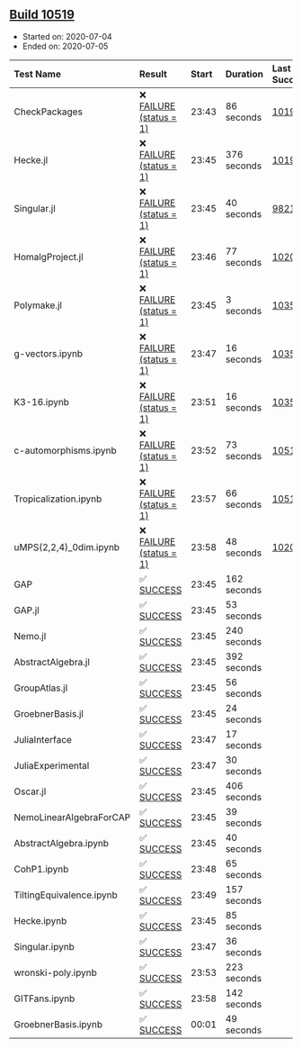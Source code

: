 ## [Build 10519](https://oscarci.mathematik.uni-kl.de/job/oscar/10519/)

* Started on: 2020-07-04
* Ended on: 2020-07-05

| Test Name    | Result | Start | Duration | Last Success | First Failure |
|:-------------|:-------|:------|:---------|:-------------|:--------------|
| CheckPackages | ❌ [FAILURE (status = 1)](https://oscarci.mathematik.uni-kl.de/job/oscar/10519/artifact/logs/build-10519/CheckPackages.log) | 23:43 | 86 seconds | [10197](https://oscarci.mathematik.uni-kl.de/job/oscar/10197/) | [10198](https://oscarci.mathematik.uni-kl.de/job/oscar/10198/) |
| Hecke.jl | ❌ [FAILURE (status = 1)](https://oscarci.mathematik.uni-kl.de/job/oscar/10519/artifact/logs/build-10519/Hecke.jl.log) | 23:45 | 376 seconds | [10197](https://oscarci.mathematik.uni-kl.de/job/oscar/10197/) | [10198](https://oscarci.mathematik.uni-kl.de/job/oscar/10198/) |
| Singular.jl | ❌ [FAILURE (status = 1)](https://oscarci.mathematik.uni-kl.de/job/oscar/10519/artifact/logs/build-10519/Singular.jl.log) | 23:45 | 40 seconds | [9821](https://oscarci.mathematik.uni-kl.de/job/oscar/9821/) | [9822](https://oscarci.mathematik.uni-kl.de/job/oscar/9822/) |
| HomalgProject.jl | ❌ [FAILURE (status = 1)](https://oscarci.mathematik.uni-kl.de/job/oscar/10519/artifact/logs/build-10519/HomalgProject.jl.log) | 23:46 | 77 seconds | [10209](https://oscarci.mathematik.uni-kl.de/job/oscar/10209/) | [10210](https://oscarci.mathematik.uni-kl.de/job/oscar/10210/) |
| Polymake.jl | ❌ [FAILURE (status = 1)](https://oscarci.mathematik.uni-kl.de/job/oscar/10519/artifact/logs/build-10519/Polymake.jl.log) | 23:45 | 3 seconds | [10356](https://oscarci.mathematik.uni-kl.de/job/oscar/10356/) | [10357](https://oscarci.mathematik.uni-kl.de/job/oscar/10357/) |
| g-vectors.ipynb | ❌ [FAILURE (status = 1)](https://oscarci.mathematik.uni-kl.de/job/oscar/10519/artifact/logs/build-10519/g-vectors.ipynb.log) | 23:47 | 16 seconds | [10356](https://oscarci.mathematik.uni-kl.de/job/oscar/10356/) | [10357](https://oscarci.mathematik.uni-kl.de/job/oscar/10357/) |
| K3-16.ipynb | ❌ [FAILURE (status = 1)](https://oscarci.mathematik.uni-kl.de/job/oscar/10519/artifact/logs/build-10519/K3-16.ipynb.log) | 23:51 | 16 seconds | [10356](https://oscarci.mathematik.uni-kl.de/job/oscar/10356/) | [10357](https://oscarci.mathematik.uni-kl.de/job/oscar/10357/) |
| c-automorphisms.ipynb | ❌ [FAILURE (status = 1)](https://oscarci.mathematik.uni-kl.de/job/oscar/10519/artifact/logs/build-10519/c-automorphisms.ipynb.log) | 23:52 | 73 seconds | [10517](https://oscarci.mathematik.uni-kl.de/job/oscar/10517/) | [10518](https://oscarci.mathematik.uni-kl.de/job/oscar/10518/) |
| Tropicalization.ipynb | ❌ [FAILURE (status = 1)](https://oscarci.mathematik.uni-kl.de/job/oscar/10519/artifact/logs/build-10519/Tropicalization.ipynb.log) | 23:57 | 66 seconds | [10516](https://oscarci.mathematik.uni-kl.de/job/oscar/10516/) | [10517](https://oscarci.mathematik.uni-kl.de/job/oscar/10517/) |
| uMPS(2,2,4)_0dim.ipynb | ❌ [FAILURE (status = 1)](https://oscarci.mathematik.uni-kl.de/job/oscar/10519/artifact/logs/build-10519/uMPS-2-2-4-_0dim.ipynb.log) | 23:58 | 48 seconds | [10209](https://oscarci.mathematik.uni-kl.de/job/oscar/10209/) | [10210](https://oscarci.mathematik.uni-kl.de/job/oscar/10210/) |
| GAP | ✅ [SUCCESS](https://oscarci.mathematik.uni-kl.de/job/oscar/10519/artifact/logs/build-10519/GAP.log) | 23:45 | 162 seconds |  |  |
| GAP.jl | ✅ [SUCCESS](https://oscarci.mathematik.uni-kl.de/job/oscar/10519/artifact/logs/build-10519/GAP.jl.log) | 23:45 | 53 seconds |  |  |
| Nemo.jl | ✅ [SUCCESS](https://oscarci.mathematik.uni-kl.de/job/oscar/10519/artifact/logs/build-10519/Nemo.jl.log) | 23:45 | 240 seconds |  |  |
| AbstractAlgebra.jl | ✅ [SUCCESS](https://oscarci.mathematik.uni-kl.de/job/oscar/10519/artifact/logs/build-10519/AbstractAlgebra.jl.log) | 23:45 | 392 seconds |  |  |
| GroupAtlas.jl | ✅ [SUCCESS](https://oscarci.mathematik.uni-kl.de/job/oscar/10519/artifact/logs/build-10519/GroupAtlas.jl.log) | 23:45 | 56 seconds |  |  |
| GroebnerBasis.jl | ✅ [SUCCESS](https://oscarci.mathematik.uni-kl.de/job/oscar/10519/artifact/logs/build-10519/GroebnerBasis.jl.log) | 23:45 | 24 seconds |  |  |
| JuliaInterface | ✅ [SUCCESS](https://oscarci.mathematik.uni-kl.de/job/oscar/10519/artifact/logs/build-10519/JuliaInterface.log) | 23:47 | 17 seconds |  |  |
| JuliaExperimental | ✅ [SUCCESS](https://oscarci.mathematik.uni-kl.de/job/oscar/10519/artifact/logs/build-10519/JuliaExperimental.log) | 23:47 | 30 seconds |  |  |
| Oscar.jl | ✅ [SUCCESS](https://oscarci.mathematik.uni-kl.de/job/oscar/10519/artifact/logs/build-10519/Oscar.jl.log) | 23:45 | 406 seconds |  |  |
| NemoLinearAlgebraForCAP | ✅ [SUCCESS](https://oscarci.mathematik.uni-kl.de/job/oscar/10519/artifact/logs/build-10519/NemoLinearAlgebraForCAP.log) | 23:45 | 39 seconds |  |  |
| AbstractAlgebra.ipynb | ✅ [SUCCESS](https://oscarci.mathematik.uni-kl.de/job/oscar/10519/artifact/logs/build-10519/AbstractAlgebra.ipynb.log) | 23:45 | 40 seconds |  |  |
| CohP1.ipynb | ✅ [SUCCESS](https://oscarci.mathematik.uni-kl.de/job/oscar/10519/artifact/logs/build-10519/CohP1.ipynb.log) | 23:48 | 65 seconds |  |  |
| TiltingEquivalence.ipynb | ✅ [SUCCESS](https://oscarci.mathematik.uni-kl.de/job/oscar/10519/artifact/logs/build-10519/TiltingEquivalence.ipynb.log) | 23:49 | 157 seconds |  |  |
| Hecke.ipynb | ✅ [SUCCESS](https://oscarci.mathematik.uni-kl.de/job/oscar/10519/artifact/logs/build-10519/Hecke.ipynb.log) | 23:45 | 85 seconds |  |  |
| Singular.ipynb | ✅ [SUCCESS](https://oscarci.mathematik.uni-kl.de/job/oscar/10519/artifact/logs/build-10519/Singular.ipynb.log) | 23:47 | 36 seconds |  |  |
| wronski-poly.ipynb | ✅ [SUCCESS](https://oscarci.mathematik.uni-kl.de/job/oscar/10519/artifact/logs/build-10519/wronski-poly.ipynb.log) | 23:53 | 223 seconds |  |  |
| GITFans.ipynb | ✅ [SUCCESS](https://oscarci.mathematik.uni-kl.de/job/oscar/10519/artifact/logs/build-10519/GITFans.ipynb.log) | 23:58 | 142 seconds |  |  |
| GroebnerBasis.ipynb | ✅ [SUCCESS](https://oscarci.mathematik.uni-kl.de/job/oscar/10519/artifact/logs/build-10519/GroebnerBasis.ipynb.log) | 00:01 | 49 seconds |  |  |
